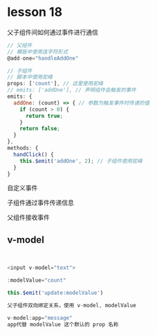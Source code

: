 # lesson 18

父子组件间如何通过事件进行通信

```js
// 父组件
// 模版中使用连字符形式
@add-one="handleAddOne"

// 子组件
// 脚本中使用驼峰
props: ['count'], // 这里使用驼峰
// emits: ['addOne'], // 声明组件会触发的事件
emits: {
  addOne: (count) => { // 参数为触发事件时传递的值
    if (count > 0) {
      return true;
    }
    return false;
  }
},
methods: {
  handClick() {
    this.$emit('addOne', 2); // 子组件使用驼峰
  }
}
```

自定义事件

子组件通过事件传递信息

父组件接收事件

## v-model

```js


<input v-model="text">

:modelValue="count"

this.$emit('update:modelValue')

父子组件双向绑定关系，使用 v-model, modelValue

v-model:app="message"
app代替 modelValue 这个默认的 prop 名称
```
